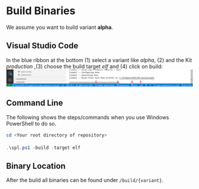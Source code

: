 # Build Binaries

We assume you want to build variant **alpha**.

## Visual Studio Code

In the blue ribbon at the bottom (1) select a variant like _alpha_, (2) and the Kit _production_ ,(3) choose the build target _elf_ and (4) click on build:
![vscode-build](img/vscode-build.png)

## Command Line

The following shows the steps/commands when you use Windows PowerShell to do so.

```powershell
cd <Your root directory of repository>

.\spl.ps1 -build -target elf
```

## Binary Location

After the build all binaries can be found under `/build/{variant}`.